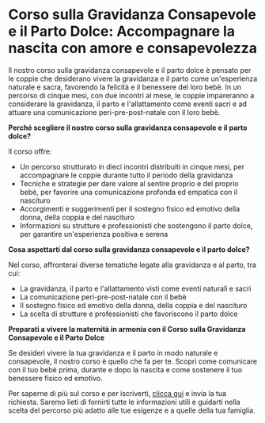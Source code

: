 # Corso sulla Gravidanza Consapevole e il Parto Dolce: Accompagnare la nascita con amore e consapevolezza

Il nostro corso sulla gravidanza consapevole e il parto dolce è pensato per le coppie che desiderano vivere la gravidanza e il parto come un'esperienza naturale e sacra, favorendo la felicità e il benessere del loro bebè. In un percorso di cinque mesi, con due incontri al mese, le coppie impareranno a considerare la gravidanza, il parto e l'allattamento come eventi sacri e ad attuare una comunicazione peri-pre-post-natale con il loro bebè.

**Perché scegliere il nostro corso sulla gravidanza consapevole e il parto dolce?**

Il corso offre:

- Un percorso strutturato in dieci incontri distribuiti in cinque mesi, per accompagnare le coppie durante tutto il periodo della gravidanza
- Tecniche e strategie per dare valore al sentire proprio e del proprio bebè, per favorire una comunicazione profonda ed empatica con il nascituro
- Accorgimenti e suggerimenti per il sostegno fisico ed emotivo della donna, della coppia e del nascituro
- Informazioni su strutture e professionisti che sostengono il parto dolce, per garantire un'esperienza positiva e serena

**Cosa aspettarti dal corso sulla gravidanza consapevole e il parto dolce?**

Nel corso, affronterai diverse tematiche legate alla gravidanza e al parto, tra cui:

- La gravidanza, il parto e l'allattamento visti come eventi naturali e sacri
- La comunicazione peri-pre-post-natale con il bebè
- Il sostegno fisico ed emotivo della donna, della coppia e del nascituro
- La scelta di strutture e professionisti che favoriscono il parto dolce

**Preparati a vivere la maternità in armonia con il Corso sulla Gravidanza Consapevole e il Parto Dolce**

Se desideri vivere la tua gravidanza e il parto in modo naturale e consapevole, il nostro corso è quello che fa per te. Scopri come comunicare con il tuo bebè prima, durante e dopo la nascita e come sostenere il tuo benessere fisico ed emotivo.

Per saperne di più sul corso e per iscriverti, [clicca qui](../contatto) e invia la tua richiesta. Saremo lieti di fornirti tutte le informazioni utili e guidarti nella scelta del percorso più adatto alle tue esigenze e a quelle della tua famiglia.
